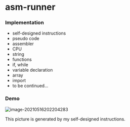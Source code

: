 # asm-runner

### Implementation
- self-designed instructions
- pseudo code
- assembler
- CPU
- string
- functions
- if, while
- variable declaration
- array
- import
- to be continued...

### Demo

![image-20210516202204283](https://tva1.sinaimg.cn/large/008i3skNgy1gqkjdx9akhj30mg03eaae.jpg)

This picture is generated by my self-designed instructions.

